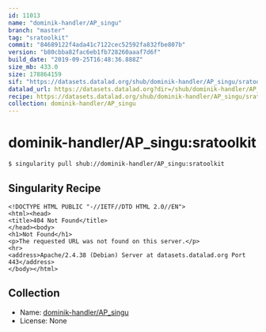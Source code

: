 ```yaml
---
id: 11013
name: "dominik-handler/AP_singu"
branch: "master"
tag: "sratoolkit"
commit: "84689122f4ada41c7122cec52592fa832fbe807b"
version: "b80cbba82fac6eb1fb728260aaaf7d6f"
build_date: "2019-09-25T16:48:36.888Z"
size_mb: 433.0
size: 178864159
sif: "https://datasets.datalad.org/shub/dominik-handler/AP_singu/sratoolkit/2019-09-25-84689122-b80cbba8/b80cbba82fac6eb1fb728260aaaf7d6f.sif"
datalad_url: https://datasets.datalad.org?dir=/shub/dominik-handler/AP_singu/sratoolkit/2019-09-25-84689122-b80cbba8/
recipe: https://datasets.datalad.org/shub/dominik-handler/AP_singu/sratoolkit/2019-09-25-84689122-b80cbba8/Singularity
collection: dominik-handler/AP_singu
---
```


# dominik-handler/AP_singu:sratoolkit

```bash
$ singularity pull shub://dominik-handler/AP_singu:sratoolkit
```

## Singularity Recipe

```singularity
<!DOCTYPE HTML PUBLIC "-//IETF//DTD HTML 2.0//EN">
<html><head>
<title>404 Not Found</title>
</head><body>
<h1>Not Found</h1>
<p>The requested URL was not found on this server.</p>
<hr>
<address>Apache/2.4.38 (Debian) Server at datasets.datalad.org Port 443</address>
</body></html>
```

## Collection

 - Name: [dominik-handler/AP_singu](https://github.com/dominik-handler/AP_singu)
 - License: None

